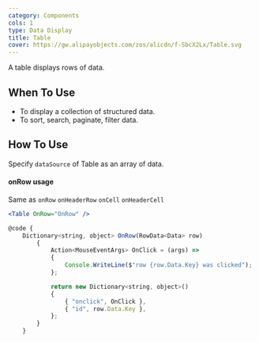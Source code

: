 ```yaml
---
category: Components
cols: 1
type: Data Display
title: Table
cover: https://gw.alipayobjects.com/zos/alicdn/f-SbcX2Lx/Table.svg
---
```


A table displays rows of data.

## When To Use

- To display a collection of structured data.
- To sort, search, paginate, filter data.

## How To Use

Specify `dataSource` of Table as an array of data.

#### onRow usage

Same as `onRow` `onHeaderRow` `onCell` `onHeaderCell`

```jsx
<Table OnRow="OnRow" />

@code {
    Dictionary<string, object> OnRow(RowData<Data> row)
        {
            Action<MouseEventArgs> OnClick = (args) =>
            {
                Console.WriteLine($"row {row.Data.Key} was clicked");
            };

            return new Dictionary<string, object>()
            {
                { "onclick", OnClick },
                { "id", row.Data.Key },
            };
        }
    }
```
